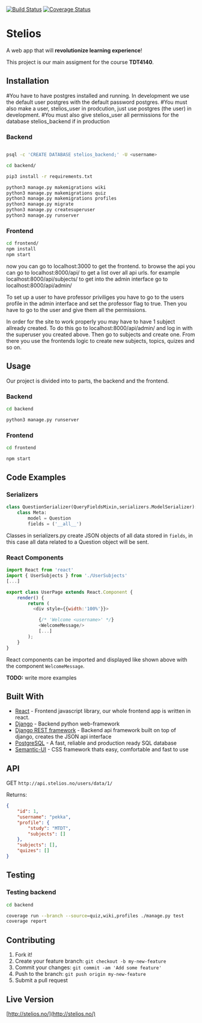 [![Build Status](https://www.travis-ci.org/pu53/stelios.svg?branch=master)](https://www.travis-ci.org/pu53/stelios)
[![Coverage Status](https://coveralls.io/repos/github/pu53/stelios/badge.svg?branch=master)](https://coveralls.io/github/pu53/stelios?branch=master)

# Stelios
A web app that will **revolutionize learning experience**!

This project is our main assigment for the course **TDT4140**.

## Installation
#You have to have postgres installed and running. In development we use the default user postgres with the default password postgres.
#You must also make a user, stelios_user in prodcution, just use postgres (the user) in development.
#You must also give stelios_user all permissions for the database stelios_backend if in production
### Backend
```bash

psql -c 'CREATE DATABASE stelios_backend;' -U <username>

cd backend/

pip3 install -r requirements.txt

python3 manage.py makemigrations wiki
python3 manage.py makemigrations quiz
python3 manage.py makemigrations profiles
python3 manage.py migrate
python3 manage.py createsuperuser
python3 manage.py runserver
```

### Frontend
```bash
cd frontend/
npm install
npm start
```

now you can go to localhost:3000 to get the frontend.
to browse the api you can go to localhost:8000/api/ to get a list over all api urls. for example localhost:8000/api/subjects/
to get into the admin interface go to localhost:8000/api/admin/

To set up a user to have professor priviliges you have to go to the users profile in the admin interface and set the professor flag to true.
Then you have to go to the user and give them all the permissions.

In order for the site to work properly you may have to have 1 subject allready created. To do this go to
localhost:8000/api/admin/ and log in with the superuser you created above. Then go to subjects and create one. From there you use the frontends logic to create new subjects, topics, quizes and so on.


## Usage
Our project is divided into to parts, the backend and the frontend.
### Backend
```bash
cd backend

python3 manage.py runserver
```

### Frontend

```bash
cd frontend

npm start
```



## Code Examples

### Serializers
```python
class QuestionSerializer(QueryFieldsMixin,serializers.ModelSerializer):
	class Meta:
		model = Question
		fields = ('__all__')
```
Classes in serializers.py create JSON objects of all data stored in `fields`, in this case all data related to a Question object will be sent.

### React Components

```js
import React from 'react'
import { UserSubjects } from './UserSubjects'
[...]

export class UserPage extends React.Component {
    render() {
        return (
          <div style={{width:'100%'}}>

            {/* 'Welcome <username>' */}
            <WelcomeMessage/>
            [...]
        );
    }
}

```

React components can be imported and displayed like shown above with the component `WelcomeMessage`.

**TODO:** write more examples


## Built With

* [React](https://facebook.github.io/react/) - Frontend javascript library, our whole frontend app is written in react.
* [Django](https://www.djangoproject.com/) - Backend python web-framework
* [Django REST framework](http://www.django-rest-framework.org/) - Backend api framework built on top of django, creates the JSON api interface
* [PostgreSQL](https://www.postgresql.org/) - A fast, reliable and production ready SQL database
* [Semantic-UI](https://semantic-ui.com/) - CSS framework thats easy, comfortable and fast to use

## API

GET `http://api.stelios.no/users/data/1/`

Returns:

```json
{
    "id": 1,
    "username": "pekka",
    "profile": {
        "study": "MTDT",
        "subjects": []
    },
    "subjects": [],
    "quizes": []
}
```

## Testing

### Testing backend
```bash
cd backend

coverage run --branch --source=quiz,wiki,profiles ./manage.py test
coverage report
```

## Contributing

1. Fork it!
2. Create your feature branch: `git checkout -b my-new-feature`
3. Commit your changes: `git commit -am 'Add some feature'`
4. Push to the branch: `git push origin my-new-feature`
5. Submit a pull request

## Live Version

[http://stelios.no/](http://stelios.no/)
